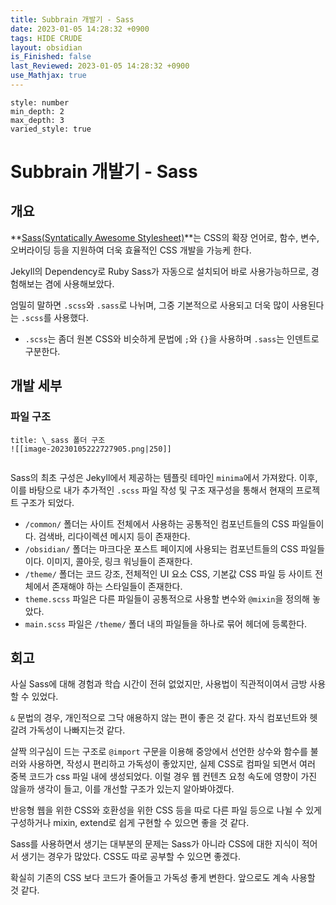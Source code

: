 ```yaml
---
title: Subbrain 개발기 - Sass
date: 2023-01-05 14:28:32 +0900
tags: HIDE CRUDE 
layout: obsidian
is_Finished: false
last_Reviewed: 2023-01-05 14:28:32 +0900
use_Mathjax: true
---
```


```toc
style: number
min_depth: 2
max_depth: 3
varied_style: true
```

# Subbrain 개발기 - Sass

## 개요

**[Sass(Syntatically Awesome Stylesheet)](https://sass-lang.com/)**는 CSS의 확장 언어로, 함수, 변수, 오버라이딩 등을 지원하여 더욱 효율적인 CSS 개발을 가능케 한다.

Jekyll의 Dependency로 Ruby Sass가 자동으로 설치되어 바로 사용가능하므로, 경험해보는 겸에 사용해보았다.

엄밀히 말하면 `.scss`와 `.sass`로 나뉘며, 그중 기본적으로 사용되고 더욱 많이 사용된다는 `.scss`를 사용했다.
- `.scss`는 좀더 원본 CSS와 비슷하게 문법에 `;`와 `{}`을 사용하며 `.sass`는 인덴트로 구분한다.

## 개발 세부

### 파일 구조
```ad-note
title: \_sass 폴더 구조
![[image-20230105222727905.png|250]]


```

Sass의 최초 구성은 Jekyll에서 제공하는 템플릿 테마인 `minima`에서 가져왔다.
이후, 이를 바탕으로 내가 추가적인 `.scss` 파일 작성 및 구조 재구성을 통해서 현재의 프로젝트 구조가 되었다.

- `/common/` 폴더는 사이트 전체에서 사용하는 공통적인 컴포넌트들의 CSS 파일들이다. 검색바, 리다이렉션 메시지 등이 존재한다.
- `/obsidian/` 폴더는 마크다운 포스트 페이지에 사용되는 컴포넌트들의 CSS 파일들이다. 이미지, 콜아웃, 링크 워닝들이 존재한다.
- `/theme/` 폴더는 코드 강조, 전체적인 UI 요소 CSS, 기본값 CSS 파일 등 사이트 전체에서 존재해야 하는 스타일들이 존재한다.
- `theme.scss` 파일은 다른 파일들이 공통적으로 사용할 변수와 `@mixin`을 정의해 놓았다.
- `main.scss` 파일은 `/theme/` 폴더 내의 파일들을 하나로 묶어 헤더에 등록한다.

## 회고

사실 Sass에 대해 경험과 학습 시간이 전혀 없었지만, 사용법이 직관적이여서 금방 사용할 수 있었다. 

`&` 문법의 경우, 개인적으로 그닥 애용하지 않는 편이 좋은 것 같다. 자식 컴포넌트와 헷갈려 가독성이 나빠지는것 같다.

살짝 의구심이 드는 구조로 `@import` 구문을 이용해 중앙에서 선언한 상수와 함수를 불러와 사용하면, 작성시 편리하고 가독성이 좋았지만, 실제 CSS로 컴파일 되면서 여러 중복 코드가 css 파일 내에 생성되었다. 이럴 경우 웹 컨텐츠 요청 속도에 영향이 가진 않을까 생각이 들고, 이를 개선할 구조가 있는지 알아봐야겠다.

반응형 웹을 위한 CSS와 호환성을 위한 CSS 등을 따로 다른 파일 등으로 나뉠 수 있게 구성하거나 mixin, extend로 쉽게 구현할 수 있으면 좋을 것 같다.

Sass를 사용하면서 생기는 대부분의 문제는 Sass가 아니라 CSS에 대한 지식이 적어서 생기는 경우가 많았다. CSS도 따로 공부할 수 있으면 좋겠다.

확실히 기존의 CSS 보다 코드가 줄어들고 가독성 좋게 변한다. 앞으로도 계속 사용할 것 같다.
